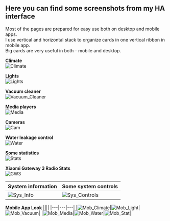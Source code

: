 ## Here you can find some screenshots from my HA interface
Most of the pages are prepared for easy use both on desktop and mobile apps.\
I use vertical and horizontal stack to organize cards in one vertical ribbon in mobile app.\
Big cards are very useful in both - mobile and desktop.

**Climate**\
![Climate](screenshots/Climate.png)

**Lights**\
![Lights](screenshots/Light.png)

**Vacuum cleaner**\
![Vacuum_Cleaner](screenshots/Vacuum_Cleaner.png)

**Media players**\
![Media](screenshots/Media.png)

**Cameras**\
![Cam](screenshots/Cam.png)

**Water leakage control**\
![Water](screenshots/Water.png)

**Some statistics**\
![Stats](screenshots/Stats.png)

**Xiaomi Gateway 3 Radio Stats**\
![GW3](screenshots/GW3_Stats.png)

|**System information**|**Some system controls**|
|----------------------|------------------------|
|![Sys_Info](screenshots/Sys_Info.png)|![Sys_Controls](screenshots/Sys_Control.png)|

**Mobile App Look**
||||
|---|---|---|
|![Mob_Climate](screenshots/Mob_Climate.jpg)|![Mob_Light](screenshots/Mob_Light.jpg)|![Mob_Vacuum](screenshots/Mob_Vacuum.jpg)|
|![Mob_Media](screenshots/Mob_Media.jpg)|![Mob_Water](screenshots/Mob_Water.jpg)|![Mob_Stat](screenshots/Mob_Stat.jpg)|
